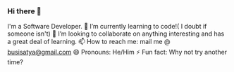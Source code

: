 ### Hi there 👋
I'm a Software Developer.
🌱 I’m currently learning to code!( I doubt if someone isn't)
👯 I’m looking to collaborate on anything interesting and has a great deal of learning.
📫 How to reach me: mail me @ busisatya@gmail.com
😄 Pronouns: He/Him
⚡ Fun fact: Why not try another time?
<!--
**busi-reddy-karnati/busi-reddy-karnati** is a ✨ _special_ ✨ repository because its `README.md` (this file) appears on your GitHub profile.

Here are some ideas to get you started:

- 🔭 I’m currently working on ...
- 🌱 I’m currently learning ...
- 👯 I’m looking to collaborate on ...
- 🤔 I’m looking for help with ...
- 💬 Ask me about ...
- 📫 How to reach me: ...
- 😄 Pronouns: ...
- ⚡ Fun fact: ...
-->
